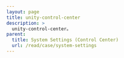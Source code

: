 ```yaml
---
layout: page
title: unity-control-center
description: >
  unity-control-center。
parent:
  title: System Settings (Control Center)
  url: /read/case/system-settings
---
```

